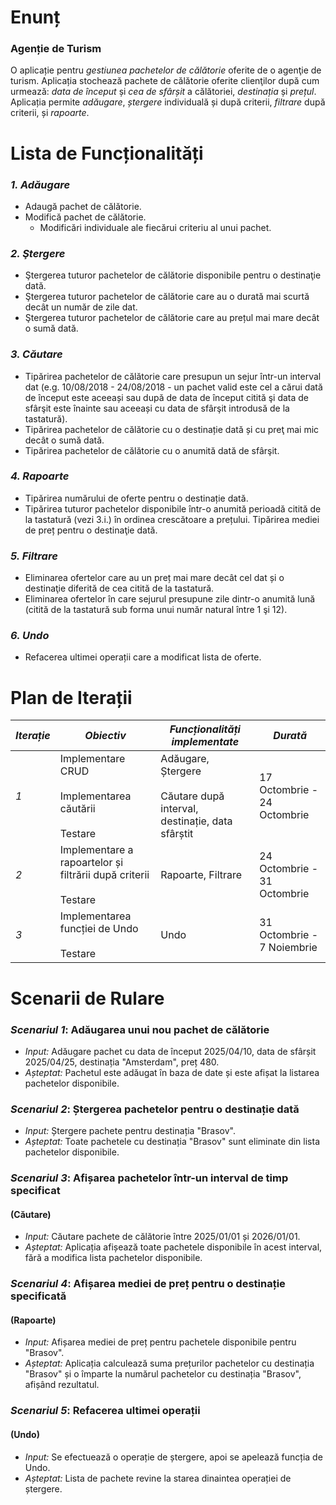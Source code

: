 
# **Enunț**
### Agenție de Turism
O aplicație pentru *gestiunea pachetelor de călătorie* oferite de o agenţie de turism. Aplicația stochează pachete de călătorie oferite clienţilor după cum urmează: *data de început* și *cea de sfârșit* a călătoriei, *destinația* și *prețul*. Aplicația permite *adăugare*, *ștergere* individuală și după criterii, *filtrare* după criterii, și *rapoarte*.

# **Lista de Funcționalități**
### *1. Adăugare*
- Adaugă pachet de călătorie.
- Modifică pachet de călătorie.
	- Modificări individuale ale fiecărui criteriu al unui pachet.

### *2. Ştergere*
- Ştergerea tuturor pachetelor de călătorie disponibile pentru o destinaţie dată.
- Ştergerea tuturor pachetelor de călătorie care au o durată mai scurtă decât un număr de zile dat.
- Ştergerea tuturor pachetelor de călătorie care au prețul mai mare decât o sumă dată.

### *3. Căutare*
- Tipărirea pachetelor de călătorie care presupun un sejur într-un interval dat (e.g. 10/08/2018 - 24/08/2018 - un pachet valid este cel a cărui dată de început este aceeași sau după de data de început citită şi data de sfârşit este înainte sau aceeași cu data de sfârşit introdusă de la tastatură).
- Tipărirea pachetelor de călătorie cu o destinație dată și cu preţ mai mic decât o sumă dată.
- Tipărirea pachetelor de călătorie cu o anumită dată de sfârşit.

### *4. Rapoarte*
- Tipărirea numărului de oferte pentru o destinație dată.
- Tipărirea tuturor pachetelor disponibile într-o anumită perioadă citită de la tastatură (vezi 3.i.) în ordinea crescătoare a prețului. Tipărirea mediei de preț pentru o destinaţie dată.

### *5. Filtrare*
- Eliminarea ofertelor care au un preț mai mare decât cel dat și o destinaţie diferită de cea citită de la tastatură.
- Eliminarea ofertelor în care sejurul presupune zile dintr-o anumită lună (citită de la tastatură sub forma unui număr natural între 1 şi 12).

### *6. Undo*
- Refacerea ultimei operații care a modificat lista de oferte.

# **Plan de Iterații**

| *Iterație* | *Obiectiv*                                                           | *Funcționalități implementate*                                             | *Durată*                    |
| ---------- | -------------------------------------------------------------------- | -------------------------------------------------------------------------- | --------------------------- |
| *1*        | Implementare CRUD<br><br>Implementarea căutării<br><br>Testare       | Adăugare, Ștergere<br><br>Căutare după interval, destinație, data sfârștit | 17 Octombrie - 24 Octombrie |
| *2*        | Implementare a rapoartelor și filtrării după criterii<br><br>Testare | Rapoarte, Filtrare                                                         | 24 Octombrie - 31 Octombrie |
| *3*        | Implementarea funcției de Undo<br><br>Testare                        | Undo                                                                       | 31 Octombrie - 7 Noiembrie  |

# **Scenarii de Rulare**
### *Scenariul 1*: Adăugarea unui nou pachet de călătorie
- *Input:* Adăugare pachet cu data de început 2025/04/10, data de sfârșit 2025/04/25, destinația "Amsterdam", preț 480.
- *Așteptat:* Pachetul este adăugat în baza de date și este afișat la listarea pachetelor disponibile.
### *Scenariul 2*: Ștergerea pachetelor pentru o destinație dată
- *Input:* Ștergere pachete pentru destinația "Brasov".
- *Așteptat:* Toate pachetele cu destinația "Brasov" sunt eliminate din lista pachetelor disponibile.
### *Scenariul 3*: Afișarea pachetelor într-un interval de timp specificat
#### (Căutare)
- *Input:* Căutare pachete de călătorie între 2025/01/01 și 2026/01/01.
- *Așteptat:* Aplicația afișează toate pachetele disponibile în acest interval, fără a modifica lista pachetelor disponibile.
### *Scenariul 4*: Afișarea mediei de preț pentru o destinație specificată
#### (Rapoarte)
- *Input:* Afișarea mediei de preț pentru pachetele disponibile pentru "Brasov".
- *Așteptat:* Aplicația calculează suma prețurilor pachetelor cu destinația "Brasov" și o împarte la numărul pachetelor cu destinația "Brasov", afișând rezultatul.
### *Scenariul 5*: Refacerea ultimei operații
#### (Undo)
- *Input:* Se efectuează o operație de ștergere, apoi se apelează funcția de Undo.
- *Așteptat:* Lista de pachete revine la starea dinaintea operației de ștergere.

